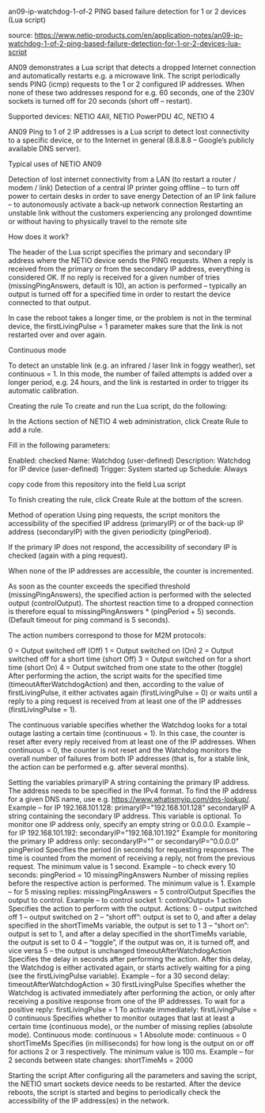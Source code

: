 an09-ip-watchdog-1-of-2
PING based failure detection for 1 or 2 devices (Lua script)

source: https://www.netio-products.com/en/application-notes/an09-ip-watchdog-1-of-2-ping-based-failure-detection-for-1-or-2-devices-lua-script

AN09 demonstrates a Lua script that detects a dropped Internet connection and automatically restarts e.g. a microwave link. The script periodically sends PING (icmp) requests to the 1 or 2 configured IP addresses. When none of these two addresses respond for e.g. 60 seconds, one of the 230V sockets is turned off for 20 seconds (short off – restart).

Supported devices: NETIO 4All, NETIO PowerPDU 4C, NETIO 4

AN09 Ping to 1 of 2 IP addresses is a Lua script to detect lost connectivity to a specific device, or to the Internet in general (8.8.8.8 – Google’s publicly available DNS server).

Typical uses of NETIO AN09

Detection of lost internet connectivity from a LAN (to restart a router / modem / link) Detection of a central IP printer going offline – to turn off power to certain desks in order to save energy Detection of an IP link failure – to autonomously activate a back-up network connection Restarting an unstable link without the customers experiencing any prolonged downtime or without having to physically travel to the remote site

How does it work?

The header of the Lua script specifies the primary and secondary IP address where the NETIO device sends the PING requests. When a reply is received from the primary or from the secondary IP address, everything is considered OK. If no reply is received for a given number of tries (missingPingAnswers, default is 10), an action is performed – typically an output is turned off for a specified time in order to restart the device connected to that output.

In case the reboot takes a longer time, or the problem is not in the terminal device, the firstLivingPulse = 1 parameter makes sure that the link is not restarted over and over again.

Continuous mode

To detect an unstable link (e.g. an infrared / laser link in foggy weather), set continuous = 1. In this mode, the number of failed attempts is added over a longer period, e.g. 24 hours, and the link is restarted in order to trigger its automatic calibration.

Creating the rule To create and run the Lua script, do the following:

In the Actions section of NETIO 4 web administration, click Create Rule to add a rule.

Fill in the following parameters:

Enabled: checked Name: Watchdog (user-defined) Description: Watchdog for IP device (user-defined) Trigger: System started up Schedule: Always

copy code from this repository into the field Lua script

To finish creating the rule, click Create Rule at the bottom of the screen.

Method of operation Using ping requests, the script monitors the accessibility of the specified IP address (primaryIP) or of the back-up IP address (secondaryIP) with the given periodicity (pingPeriod).

If the primary IP does not respond, the accessibility of secondary IP is checked (again with a ping request).

When none of the IP addresses are accessible, the counter is incremented.

As soon as the counter exceeds the specified threshold (missingPingAnswers), the specified action is performed with the selected output (controlOutput). The shortest reaction time to a dropped connection is therefore equal to missingPingAnswers * (pingPeriod + 5) seconds. (Default timeout for ping command is 5 seconds).

The action numbers correspond to those for M2M protocols:

0 = Output switched off (Off) 1 = Output switched on (On) 2 = Output switched off for a short time (short Off) 3 = Output switched on for a short time (short On) 4 = Output switched from one state to the other (toggle) After performing the action, the script waits for the specified time (timeoutAfterWatchdogAction) and then, according to the value of firstLivingPulse, it either activates again (firstLivingPulse = 0) or waits until a reply to a ping request is received from at least one of the IP addresses (firstLivingPulse = 1).

The continuous variable specifies whether the Watchdog looks for a total outage lasting a certain time (continuous = 1). In this case, the counter is reset after every reply received from at least one of the IP addresses. When continuous = 0, the counter is not reset and the Watchdog monitors the overall number of failures from both IP addresses (that is, for a stable link, the action can be performed e.g. after several months).

Setting the variables primaryIP A string containing the primary IP address. The address needs to be specified in the IPv4 format. To find the IP address for a given DNS name, use e.g. https://www.whatismyip.com/dns-lookup/. Example – for IP 192.168.101.128: primaryIP="192.168.101.128" secondaryIP A string containing the secondary IP address. This variable is optional. To monitor one IP address only, specify an empty string or 0.0.0.0. Example – for IP 192.168.101.192: secondaryIP="192.168.101.192" Example for monitoring the primary IP address only: secondaryIP="" or secondaryIP="0.0.0.0" pingPeriod Specifies the period (in seconds) for requesting responses. The time is counted from the moment of receiving a reply, not from the previous request. The minimum value is 1 second. Example – to check every 10 seconds: pingPeriod = 10 missingPingAnswers Number of missing replies before the respective action is performed. The minimum value is 1. Example – for 5 missing replies: missingPingAnswers = 5 controlOutput Specifies the output to control. Example – to control socket 1: controlOutput= 1 action Specifies the action to perform with the output. Actions: 0 – output switched off 1 – output switched on 2 – “short off”: output is set to 0, and after a delay specified in the shortTimeMs variable, the output is set to 1 3 – “short on”: output is set to 1, and after a delay specified in the shortTimeMs variable, the output is set to 0 4 – “toggle”, if the output was on, it is turned off, and vice versa 5 – the output is unchanged timeoutAfterWatchdogAction Specifies the delay in seconds after performing the action. After this delay, the Watchdog is either activated again, or starts actively waiting for a ping (see the firstLivingPulse variable). Example – for a 30 second delay: timeoutAfterWatchdogAction = 30 firstLivingPulse Specifies whether the Watchdog is activated immediately after performing the action, or only after receiving a positive response from one of the IP addresses. To wait for a positive reply: firstLivingPulse = 1 To activate immediately: firstLivingPulse = 0 continuous Specifies whether to monitor outages that last at least a certain time (continuous mode), or the number of missing replies (absolute mode). Continuous mode: continuous = 1 Absolute mode: continuous = 0 shortTimeMs Specifies (in milliseconds) for how long is the output on or off for actions 2 or 3 respectively. The minimum value is 100 ms. Example – for 2 seconds between state changes: shortTimeMs = 2000

Starting the script After configuring all the parameters and saving the script, the NETIO smart sockets device needs to be restarted. After the device reboots, the script is started and begins to periodically check the accessibility of the IP address(es) in the network.

